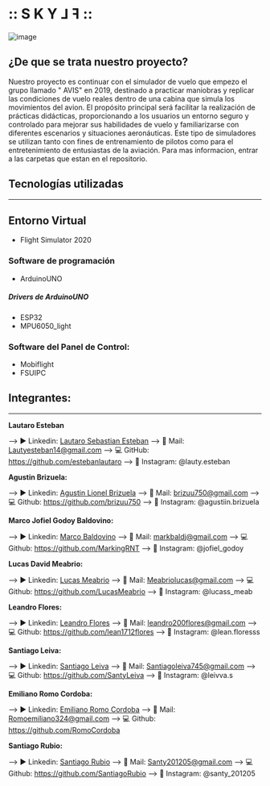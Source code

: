 # :: S K Y ⅃ ꟻ ::



![image](https://github.com/user-attachments/assets/a711fab6-926c-4d62-a9e5-471cc4629ebf)

## ¿De que se trata nuestro proyecto?

Nuestro proyecto es continuar con el simulador de vuelo que empezo el grupo llamado "  AVIS" en 2019, destinado a practicar maniobras y replicar las condiciones de vuelo reales dentro de una cabina que simula los movimientos del avion. El propósito principal será facilitar la realización de prácticas didácticas, proporcionando a los usuarios un entorno seguro y controlado para mejorar sus habilidades de vuelo y familiarizarse con diferentes escenarios y situaciones aeronáuticas. Este tipo de simuladores se utilizan tanto con fines de entrenamiento de pilotos como para el entretenimiento de entusiastas de la aviación. Para mas informacion, entrar a las carpetas que estan en el repositorio.


## Tecnologías utilizadas 
---

## Entorno Virtual
- Flight Simulator 2020
  
### Software de programación
- ArduinoUNO

##### Drivers de ArduinoUNO
- ESP32
- MPU6050_light

### Software del Panel de Control:
- Mobiflight
- FSUIPC
### 

## Integrantes:
---

**Lautaro Esteban**

--> ▶️ Linkedin: [Lautaro Sebastian Esteban](https://www.linkedin.com/in/lautaro-sebastián-esteban-a5a8462a2/)
--> 📧 Mail: Lautyesteban14@gmail.com 
--> 💻 GitHub: https://github.com/estebanlautaro
--> 🔔 Instagram: @lauty.esteban


**Agustin Brizuela:**

--> ▶️ Linkedin: [Agustin Lionel Brizuela](https://www.linkedin.com/in/agustin-lionel-brizuela-488690270/?trk=opento_nprofile_details) 
--> 📧 Mail: brizuu750@gmail.com 
--> 💻 Github: https://github.com/brizuu750
--> 🔔 Instagram: @agustiin.brizuela 


**Marco Jofiel Godoy Baldovino:**

--> ▶️ Linkedin: [Marco Baldovino](www.linkedin.com/in/marco-baldovino-b3948b2ba) 
--> 📧 Mail: markbaldj@gmail.com 
--> 💻 Github: https://github.com/MarkingRNT
--> 🔔 Instagram: @jofiel_godoy 


**Lucas David Meabrio:**

--> ▶️ Linkedin: [Lucas Meabrio](https://www.linkedin.com/in/lucas-meabrio-539666270/)
--> 📧 Mail: Meabriolucas@gmail.com
--> 💻 Github: https://github.com/LucasMeabrio
--> 🔔 Instagram: @lucass_meab


**Leandro Flores:**

--> ▶️ Linkedin: [Leandro Flores](https://www.linkedin.com/in/leandro-flores-9931a6310/?originalSubdomain=ar)
--> 📧 Mail: leandro200flores@gmail.com
--> 💻 Github: https://github.com/lean1712flores
--> 🔔 Instagram: @lean.floresss

**Santiago Leiva:**

--> ▶️ Linkedin: [Santiago Leiva](https://www.linkedin.com/in/santiago-leiva-3905942bb/)
--> 📧 Mail: Santiagoleiva745@gmail.com 
--> 💻 Github: https://github.com/SantyLeiva
--> 🔔 Instagram: @leivva.s

**Emiliano Romo Cordoba:**

--> ▶️ Linkedin: [Emiliano Romo Cordoba](https://www.linkedin.com/in/emiliano-romo-cordoba-2b69042bb/?originalSubdomain=ar) 
--> 📧 Mail: Romoemiliano324@gmail.com
--> 💻 Github: https://github.com/RomoCordoba

**Santiago Rubio:**

--> ▶️ Linkedin: [Santiago Rubio](https://www.linkedin.com/in/santiago-rubio-a118932a8/?originalSubdomain=ar)
--> 📧 Mail: Santy201205@gmail.com
--> 💻 Github: https://github.com/SantiagoRubio
--> 🔔 Instagram: @santy_201205
